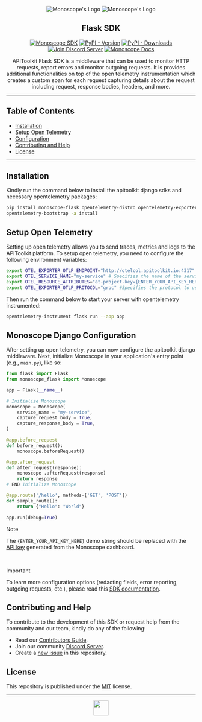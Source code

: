 <div align="center">

![Monoscope's Logo](https://github.com/monoscope-tech/.github/blob/main/images/logo-white.svg?raw=true#gh-dark-mode-only)
![Monoscope's Logo](https://github.com/monoscope-tech/.github/blob/main/images/logo-black.svg?raw=true#gh-light-mode-only)

## Flask SDK

[![Monoscope SDK](https://img.shields.io/badge/Monoscope-SDK-0068ff?logo=flask)](https://github.com/topics/monoscope-sdk) [![PyPI - Version](https://img.shields.io/pypi/v/monoscope-flask)](https://pypi.org/project/monoscope-flask) [![PyPI - Downloads](https://img.shields.io/pypi/dw/monoscope-flask)](https://pypi.org/project/monoscope-flask) [![Join Discord Server](https://img.shields.io/badge/Chat-Discord-7289da)](https://apitoolkit.io/discord?utm_campaign=devrel&utm_medium=github&utm_source=sdks_readme) [![Monoscope Docs](https://img.shields.io/badge/Read-Docs-0068ff)](https://apitoolkit.io/docs/sdks/python/flask?utm_campaign=devrel&utm_medium=github&utm_source=sdks_readme)

APIToolkit Flask SDK is a middleware that can be used to monitor HTTP requests, report errors and monitor outgoing requests. It is provides additional functionalities on top of the open telemetry instrumentation which creates a custom span for each request capturing details about the request including request, response bodies, headers, and more.

</div>

---

## Table of Contents

- [Installation](#installation)
- [Setup Open Telemetry](#setup-open-telemetry)
- [Configuration](#apitoolkit-django-configuration)
- [Contributing and Help](#contributing-and-help)
- [License](#license)

---

## Installation

Kindly run the command below to install the apitoolkit django sdks and necessary opentelemetry packages:

```sh
pip install monoscope-flask opentelemetry-distro opentelemetry-exporter-otlp
opentelemetry-bootstrap -a install
```

## Setup Open Telemetry

Setting up open telemetry allows you to send traces, metrics and logs to the APIToolkit platform.
To setup open telemetry, you need to configure the following environment variables:

```sh
export OTEL_EXPORTER_OTLP_ENDPOINT="http://otelcol.apitoolkit.io:4317"
export OTEL_SERVICE_NAME="my-service" # Specifies the name of the service.
export OTEL_RESOURCE_ATTRIBUTES="at-project-key={ENTER_YOUR_API_KEY_HERE}" # Adds your API KEY to the resource.
export OTEL_EXPORTER_OTLP_PROTOCOL="grpc" #Specifies the protocol to use for the OpenTelemetry exporter.
```

Then run the command below to start your server with opentelemetry instrumented:

```sh
opentelemetry-instrument flask run --app app
```

## Monoscope Django Configuration

After setting up open telemetry, you can now configure the apitoolkit django middleware.
Next, initialize Monoscope in your application's entry point (e.g., `main.py`), like so:

```python
from flask import Flask
from monoscope_flask import Monoscope

app = Flask(__name__)

# Initialize Monoscope
monoscope = Monoscope(
    service_name = "my-service",
    capture_request_body = True,
    capture_response_body = True,
)

@app.before_request
def before_request():
    monoscope.beforeRequest()

@app.after_request
def after_request(response):
    monoscope .afterRequest(response)
    return response
# END Initialize Monoscope

@app.route('/hello', methods=['GET', 'POST'])
def sample_route():
    return {"Hello": "World"}

app.run(debug=True)
```

> [!NOTE]
>
> The `{ENTER_YOUR_API_KEY_HERE}` demo string should be replaced with the [API key](https://apitoolkit.io/docs/dashboard/settings-pages/api-keys?utm_campaign=devrel&utm_medium=github&utm_source=sdks_readme) generated from the Monoscope dashboard.

<br />

> [!IMPORTANT]
>
> To learn more configuration options (redacting fields, error reporting, outgoing requests, etc.), please read this [SDK documentation](https://apitoolkit.io/docs/sdks/python/flask?utm_campaign=devrel&utm_medium=github&utm_source=sdks_readme).

## Contributing and Help

To contribute to the development of this SDK or request help from the community and our team, kindly do any of the following:

- Read our [Contributors Guide](https://github.com/monoscope-tech/.github/blob/main/CONTRIBUTING.md).
- Join our community [Discord Server](https://apitoolkit.io/discord?utm_campaign=devrel&utm_medium=github&utm_source=sdks_readme).
- Create a [new issue](https://github.com/monoscope-tech/monoscope-flask/issues/new/choose) in this repository.

## License

This repository is published under the [MIT](LICENSE) license.

---

<div align="center">

<a href="https://apitoolkit.io?utm_campaign=devrel&utm_medium=github&utm_source=sdks_readme" target="_blank" rel="noopener noreferrer"><img src="https://github.com/monoscope-tech/.github/blob/main/images/icon.png?raw=true" width="40" /></a>

</div>
